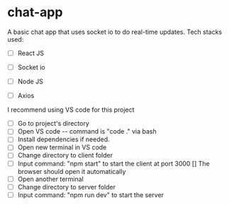 # chat-app
A basic chat app that uses socket io to do real-time updates.
Tech stacks used: 
- [ ] React JS
- [ ] Socket io
- [ ] Node JS
- [ ] Axios


I recommend using VS code for this project

- [ ] Go to project's directory
- [ ] Open VS code -- command is "code ." via bash
- [ ] Install dependencies if needed.
- [ ] Open new terminal in VS code
- [ ] Change directory to client folder
- [ ] Input command: "npm start" to start the client at port 3000
        [] The browser should open it automatically
- [ ] Open another terminal
- [ ] Change directory to server folder
- [ ] Input command: "npm run dev" to start the server

